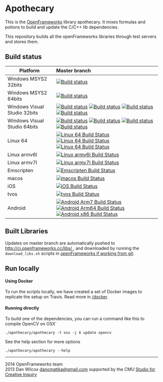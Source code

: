 Apothecary 
==========

This is the [OpenFrameworks](http://openframeworks.cc) library apothecary. It mixes formulas and potions to build and update the C/C++ lib dependencies.

This repository builds all the openFrameworks libraries through test servers and stores them. 

## Build status



Platform                     | Master branch  
-----------------------------|:----------------------------------------
Windows MSYS2 32bits         | [![Build status](https://appveyor-matrix-badges.herokuapp.com/repos/arturoc/apothecary/branch/master/1)](https://ci.appveyor.com/project/arturoc/apothecary/branch/master)
Windows MSYS2 64bits         | [![Build status](https://appveyor-matrix-badges.herokuapp.com/repos/arturoc/apothecary/branch/master/2)](https://ci.appveyor.com/project/arturoc/apothecary/branch/master)
Windows Visual Studio 32bits | [![Build status](https://appveyor-matrix-badges.herokuapp.com/repos/arturoc/apothecary/branch/master/7)](https://ci.appveyor.com/project/arturoc/apothecary/branch/master) [![Build status](https://appveyor-matrix-badges.herokuapp.com/repos/arturoc/apothecary/branch/master/8)](https://ci.appveyor.com/project/arturoc/apothecary/branch/master) [![Build status](https://appveyor-matrix-badges.herokuapp.com/repos/arturoc/apothecary/branch/master/9)](https://ci.appveyor.com/project/arturoc/apothecary/branch/master) [![Build status](https://appveyor-matrix-badges.herokuapp.com/repos/arturoc/apothecary/branch/master/10)](https://ci.appveyor.com/project/arturoc/apothecary/branch/master)
Windows Visual Studio 64bits | [![Build status](https://appveyor-matrix-badges.herokuapp.com/repos/arturoc/apothecary/branch/master/3)](https://ci.appveyor.com/project/arturoc/apothecary/branch/master) [![Build status](https://appveyor-matrix-badges.herokuapp.com/repos/arturoc/apothecary/branch/master/4)](https://ci.appveyor.com/project/arturoc/apothecary/branch/master) [![Build status](https://appveyor-matrix-badges.herokuapp.com/repos/arturoc/apothecary/branch/master/5)](https://ci.appveyor.com/project/arturoc/apothecary/branch/master) [![Build status](https://appveyor-matrix-badges.herokuapp.com/repos/arturoc/apothecary/branch/master/6)](https://ci.appveyor.com/project/arturoc/apothecary/branch/master)
Linux 64                   | [![Linux 64 Build Status](http://badges.herokuapp.com/travis/openframeworks/apothecary?env=TARGET="linux"%20OPT="gcc4"&label=gcc4&branch=master)](https://travis-ci.org/openframeworks/apothecary) [![Linux 64 Build Status](http://badges.herokuapp.com/travis/openframeworks/apothecary?env=TARGET="linux"%20OPT="gcc5"&label=gcc5&branch=master)](https://travis-ci.org/openframeworks/apothecary) [![Linux 64 Build Status](http://badges.herokuapp.com/travis/openframeworks/apothecary?env=TARGET="linux"%20OPT="gcc6"&label=gcc6&branch=master)](https://travis-ci.org/openframeworks/apothecary)
Linux armv6l                 | [![Linux armv6l Build Status](http://badges.herokuapp.com/travis/openframeworks/apothecary?env=TARGET="linuxarmv6l"&label=build&branch=master)](https://travis-ci.org/openframeworks/apothecary)
Linux armv7l                 | [![Linux armv7l Build Status](http://badges.herokuapp.com/travis/openframeworks/apothecary?env=TARGET="linuxarmv7l"&label=build&branch=master)](https://travis-ci.org/openframeworks/apothecary)
Emscripten                   | [![Emscripten Build Status](http://badges.herokuapp.com/travis/openframeworks/apothecary?env=TARGET="emscripten"&label=build&branch=master)](https://travis-ci.org/openframeworks/apothecary)
macos                        | [![macos Build Status](http://badges.herokuapp.com/travis/openframeworks/apothecary?env=TARGET="osx"&label=build&branch=master)](https://travis-ci.org/openframeworks/apothecary)
iOS                          | [![iOS Build Status](http://badges.herokuapp.com/travis/openframeworks/apothecary?env=TARGET="ios"&label=build&branch=master)](https://travis-ci.org/openframeworks/apothecary)
tvos                         | [![tvos Build Status](http://badges.herokuapp.com/travis/openframeworks/apothecary?env=TARGET="tvos"&label=build&branch=master)](https://travis-ci.org/openframeworks/apothecary)
Android                      | [![Android Arm7 Build Status](http://badges.herokuapp.com/travis/openframeworks/apothecary?env=TARGET="android"%20ARCH="armv7"&label=arm7&branch=master)](https://travis-ci.org/openframeworks/apothecary) [![Android Arm64 Build Status](http://badges.herokuapp.com/travis/openframeworks/apothecary?env=TARGET="android"%20ARCH="arm64"&label=arm64&branch=master)](https://travis-ci.org/openframeworks/apothecary) [![Android x86 Build Status](http://badges.herokuapp.com/travis/openframeworks/apothecary?env=TARGET="android"%20ARCH="x86"&label=x86&branch=master)](https://travis-ci.org/openframeworks/apothecary)



## Built Libraries
Updates on master branch are automatically pushed to [http://ci.openframeworks.cc/libs/ ](http://ci.openframeworks.cc/libs/ ), and downloaded by running the `download_libs.sh` scripts in [openFrameworks if working from git](https://github.com/openframeworks/apothecary/#developers).

## Run locally
#### Using Docker
To run the scripts locally, we have created a set of Docker images to replicate the setup on Travis. Read more in [/docker](/docker/README.md). 

#### Running directly
To build one of the dependencies, you can run a command like this to compile OpenCV on OSX`
```
./apothecary/apothecary -t osx -j 6 update opencv
```

See the help section for more options
```
./apothecary/apothecary --help
```


------------

2014 OpenFrameworks team   
2013 Dan Wilcox <danomatika@gmail.com> supported by the CMU [Studio for Creative Inquiry](http://studioforcreativeinquiry.org/)
